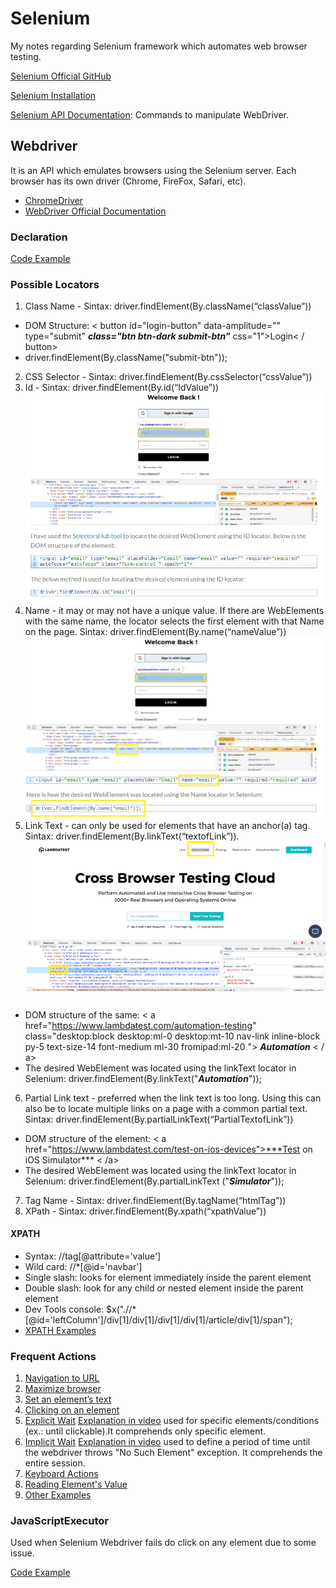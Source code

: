 # Selenium
My notes regarding Selenium framework which automates web browser testing.

[Selenium Official GitHub](https://github.com/SeleniumHQ)

[Selenium Installation](https://www.selenium.dev/documentation/en/selenium_installation/)

[Selenium API Documentation](https://www.selenium.dev/selenium/docs/api/java/): Commands to manipulate WebDriver.

## Webdriver

It is an API which emulates browsers using the Selenium server. Each browser has its own driver (Chrome, FireFox, Safari, etc).
* [ChromeDriver](https://sites.google.com/chromium.org/driver/)
* [WebDriver Official Documentation](https://www.w3.org/TR/webdriver1/)

### Declaration

[Code Example](/codeExamples/WebdriverDeclaration.java)

### Possible Locators

1. Class Name - Sintax: driver.findElement(By.className(“classValue”))
* DOM Structure: < button id="login-button" data-amplitude="" type="submit" ***class="btn btn-dark submit-btn"*** css="1">Login< / button>
* driver.findElement(By.className("submit-btn"));
2. CSS Selector - Sintax: driver.findElement(By.cssSelector(“cssValue”))
3. Id - Sintax: driver.findElement(By.id(“IdValue”))
![Id Example](https://github.com/maricotagc/Selenium/blob/master/images/id.jpg)
4. Name - it may or may not have a unique value. If there are WebElements with the same name, the locator selects the first element with that Name on the page. Sintax: driver.findElement(By.name(“nameValue”)) 
![Name Example](https://github.com/maricotagc/Selenium/blob/master/images/name.jpg)
5. Link Text - can only be used for elements that have an anchor(a) tag. Sintax: driver.findElement(By.linkText(“textofLink”)).
![Link Text](https://github.com/maricotagc/Selenium/blob/master/images/linkText.png)
* DOM structure of the same: 
< a href="https://www.lambdatest.com/automation-testing" class="desktop:block  desktop:ml-0 desktop:mt-10 nav-link inline-block py-5 text-size-14 font-medium ml-30 fromipad:ml-20 "> ***Automation*** < / a>
* The desired WebElement was located using the linkText locator in Selenium: driver.findElement(By.linkText("***Automation***"));
6. Partial Link text - preferred when the link text is too long. Using this can also be to locate multiple links on a page with a common partial text. Sintax: driver.findElement(By.partialLinkText(“PartialTextofLink”)) 
* DOM structure of the element: 
< a href="https://www.lambdatest.com/test-on-ios-devices">***Test on iOS Simulator*** < /a>
* The desired WebElement was located using the linkText locator in Selenium: driver.findElement(By.partialLinkText ("***Simulator***"));
7. Tag Name - Sintax: driver.findElement(By.tagName(“htmlTag”))
8. XPath - Sintax: driver.findElement(By.xpath(“xpathValue”))

#### XPATH

* Syntax: //tag[@attribute='value']
* Wild card: //*[@id='navbar']
* Single slash: looks for element immediately inside the parent element
* Double slash: look for any child or nested element inside the parent element
* Dev Tools console: $x(".//*[@id='leftColumn']/div[1]/div[1]/div[1]/div[1]/article/div[1]/span");
* [XPATH Examples](/codeExamples/XpathExamples.java)

### Frequent Actions

1. [Navigation to URL](/codeExamples/Navigation.java)
2. [Maximize browser](/codeExamples/MaximizeBrowser.java)
3. [Set an element’s text](/codeExamples/SetElementText.java)
4. [Clicking on an element](/codeExamples/Click.java)
5. [Explicit Wait](/codeExamples/ExplicityWait.java) [Explanation in video](https://www.youtube.com/watch?v=UN8cauyoZsk) used for specific elements/conditions (ex.: until clickable).It comprehends only specific element.
6. [Implicit Wait](/codeExamples/ImplicityWait.java) [Explanation in video](https://www.youtube.com/watch?v=UN8cauyoZsk) used to define a period of time until the webdriver throws "No Such Element" exception. It comprehends the entire session.
7. [Keyboard Actions](https://www.selenium.dev/documentation/en/webdriver/keyboard/)
8. [Reading Element's Value](/codeExamples/ReadElementValue.java)
9. [Other Examples](https://www.selenium.dev/documentation/en/webdriver/browser_manipulation/)

### JavaScriptExecutor

Used when Selenium Webdriver fails do click on any element due to some issue.

[Code Example](/codeExamples/JavaScriptExecutor.java)

